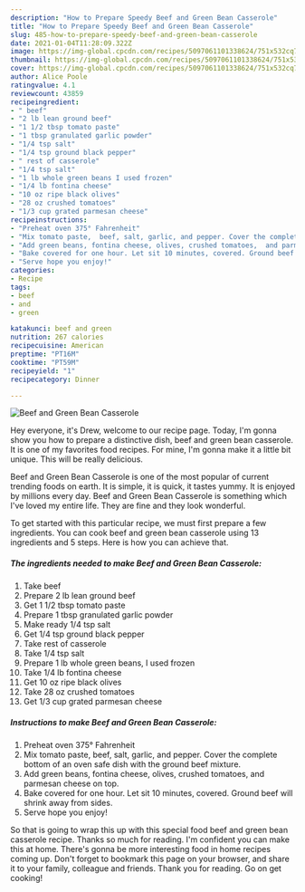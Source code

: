 ```yaml
---
description: "How to Prepare Speedy Beef and Green Bean Casserole"
title: "How to Prepare Speedy Beef and Green Bean Casserole"
slug: 485-how-to-prepare-speedy-beef-and-green-bean-casserole
date: 2021-01-04T11:28:09.322Z
image: https://img-global.cpcdn.com/recipes/5097061101338624/751x532cq70/beef-and-green-bean-casserole-recipe-main-photo.jpg
thumbnail: https://img-global.cpcdn.com/recipes/5097061101338624/751x532cq70/beef-and-green-bean-casserole-recipe-main-photo.jpg
cover: https://img-global.cpcdn.com/recipes/5097061101338624/751x532cq70/beef-and-green-bean-casserole-recipe-main-photo.jpg
author: Alice Poole
ratingvalue: 4.1
reviewcount: 43859
recipeingredient:
- " beef"
- "2 lb lean ground beef"
- "1 1/2 tbsp tomato paste"
- "1 tbsp granulated garlic powder"
- "1/4 tsp salt"
- "1/4 tsp ground black pepper"
- " rest of casserole"
- "1/4 tsp salt"
- "1 lb whole green beans I used frozen"
- "1/4 lb fontina cheese"
- "10 oz ripe black olives"
- "28 oz crushed tomatoes"
- "1/3 cup grated parmesan cheese"
recipeinstructions:
- "Preheat oven 375° Fahrenheit"
- "Mix tomato paste,  beef, salt, garlic, and pepper. Cover the complete bottom of an oven safe dish with the ground beef mixture."
- "Add green beans, fontina cheese, olives, crushed tomatoes,  and parmesan cheese on top."
- "Bake covered for one hour. Let sit 10 minutes, covered. Ground beef will shrink away from sides."
- "Serve hope you enjoy!"
categories:
- Recipe
tags:
- beef
- and
- green

katakunci: beef and green 
nutrition: 267 calories
recipecuisine: American
preptime: "PT16M"
cooktime: "PT59M"
recipeyield: "1"
recipecategory: Dinner

---
```



![Beef and Green Bean Casserole](https://img-global.cpcdn.com/recipes/5097061101338624/751x532cq70/beef-and-green-bean-casserole-recipe-main-photo.jpg)

Hey everyone, it's Drew, welcome to our recipe page. Today, I'm gonna show you how to prepare a distinctive dish, beef and green bean casserole. It is one of my favorites food recipes. For mine, I'm gonna make it a little bit unique. This will be really delicious.



Beef and Green Bean Casserole is one of the most popular of current trending foods on earth. It is simple, it is quick, it tastes yummy. It is enjoyed by millions every day. Beef and Green Bean Casserole is something which I've loved my entire life. They are fine and they look wonderful.


To get started with this particular recipe, we must first prepare a few ingredients. You can cook beef and green bean casserole using 13 ingredients and 5 steps. Here is how you can achieve that.

<!--inarticleads1-->

##### The ingredients needed to make Beef and Green Bean Casserole:

1. Take  beef
1. Prepare 2 lb lean ground beef
1. Get 1 1/2 tbsp tomato paste
1. Prepare 1 tbsp granulated garlic powder
1. Make ready 1/4 tsp salt
1. Get 1/4 tsp ground black pepper
1. Take  rest of casserole
1. Take 1/4 tsp salt
1. Prepare 1 lb whole green beans, I used frozen
1. Take 1/4 lb fontina cheese
1. Get 10 oz ripe black olives
1. Take 28 oz crushed tomatoes
1. Get 1/3 cup grated parmesan cheese




<!--inarticleads2-->

##### Instructions to make Beef and Green Bean Casserole:

1. Preheat oven 375° Fahrenheit
1. Mix tomato paste,  beef, salt, garlic, and pepper. Cover the complete bottom of an oven safe dish with the ground beef mixture.
1. Add green beans, fontina cheese, olives, crushed tomatoes,  and parmesan cheese on top.
1. Bake covered for one hour. Let sit 10 minutes, covered. Ground beef will shrink away from sides.
1. Serve hope you enjoy!




So that is going to wrap this up with this special food beef and green bean casserole recipe. Thanks so much for reading. I'm confident you can make this at home. There's gonna be more interesting food in home recipes coming up. Don't forget to bookmark this page on your browser, and share it to your family, colleague and friends. Thank you for reading. Go on get cooking!
